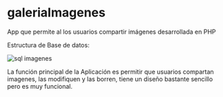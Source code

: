 # galeriaImagenes
App que permite al los usuarios compartir imágenes desarrollada en PHP 

Estructura de Base de datos: 

![sql imagenes](https://user-images.githubusercontent.com/19289312/155855993-1e318b2e-c98b-4bcc-a0cb-50b92b41cc55.png)

La función principal de la Aplicación es permitir que usuarios compartan imagenes, las modifiquen y las borren, tiene un diseño bastante sencillo pero es muy funcional. 
